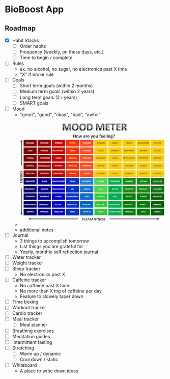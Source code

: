 # BioBoost App

## Roadmap

- [x] Habit Stacks
  - [ ] Order habits
  - [ ] Frequency (weekly, on these days, etc.)
  - [ ] Time to begin / complete
- [ ] Rules
  - ex. no alcohol, no sugar, no electronics past X time
  - "X" if broke rule
- [ ] Goals
  - [ ] Short term goals (within 2 months)
  - [ ] Medium term goals (within 2 years)
  - [ ] Long term goals (2+ years)
  - [ ] SMART goals
- [ ] Mood
  - "great", "good", "okay", "bad", "awful"
  - ![](./public/mood.png)
  - additional notes
- [ ] Journal
  - 3 things to accomplish tomorrow
  - List things you are grateful for
  - Yearly, monthly self reflection journal
- [ ] Water tracker
- [ ] Weight tracker
- [ ] Sleep tracker
  - No electronics past X
- [ ] Caffeine tracker
  - No caffeine past X time
  - No more than X mg of caffeine per day
  - Feature to slowely taper down
- [ ] Time boxing
- [ ] Workout tracker
- [ ] Cardio tracker
- [ ] Meal tracker
  - [ ] Meal planner
- [ ] Breathing exercises
- [ ] Meditation guides
- [ ] Intermittent fasting
- [ ] Stretching
  - [ ] Warm up / dynamic
  - [ ] Cool down / static
- [ ] Whiteboard
  - A place to write down ideas
